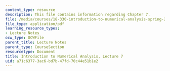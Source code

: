 ```yaml
---
content_type: resource
description: This file contains information regarding Chapter 7.
file: /media/courses/18-330-introduction-to-numerical-analysis-spring-2012/a71c63773ac6bd7b47fd70c44e51b1e2_MIT18_330S12_Chapter7.pdf
file_type: application/pdf
learning_resource_types:
- Lecture Notes
ocw_type: OCWFile
parent_title: Lecture Notes
parent_type: CourseSection
resourcetype: Document
title: Introduction to Numerical Analysis, Lecture 7
uid: a71c6377-3ac6-bd7b-47fd-70c44e51b1e2
---
```


